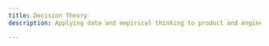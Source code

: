 ```yaml
---
title: Decision Theory
description: Applying data and empirical thinking to product and engineering decisions.

---
```


